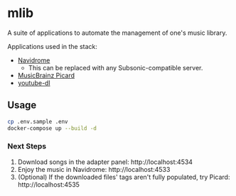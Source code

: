 # mlib

A suite of applications to automate the management of one's music library.

Applications used in the stack:

* [Navidrome](https://www.navidrome.org/)
  * This can be replaced with any Subsonic-compatible server.
* [MusicBrainz Picard](https://hub.docker.com/r/mikenye/picard)
* [youtube-dl](https://youtube-dl.org/)

## Usage

```bash
cp .env.sample .env
docker-compose up --build -d
```

### Next Steps

1. Download songs in the adapter panel: http://localhost:4534
1. Enjoy the music in Navidrome: http://localhost:4533
1. (Optional) If the downloaded files' tags aren't fully populated, try Picard: http://localhost:4535
